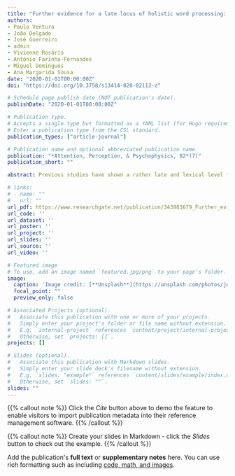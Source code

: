 ```yaml
---
title: "Further evidence for a late locus of holistic word processing: Exploring vertex effect in the word composite task"
authors:
- Paulo Ventura
- João Delgado
- José Guerreiro
- admin
- Vivienne Rosário
- António Farinha-Fernandes
- Miguel Domingues
- Ana Margarida Sousa
date: "2020-01-01T00:00:00Z"
doi: "https://doi.org/10.3758/s13414-020-02113-z"

# Schedule page publish date (NOT publication's date).
publishDate: "2020-01-01T00:00:00Z"

# Publication type.
# Accepts a single type but formatted as a YAML list (for Hugo requirements).
# Enter a publication type from the CSL standard.
publication_types: ["article-journal"]

# Publication name and optional abbreviated publication name.
publication: "*Attention, Perception, & Psychophysics, 82*(7)"
publication_short: ""

abstract: Previous studies have shown a rather late and lexical level for holistic word processing. In the present study, we evaluated whether there are early effects in holistic processing of words, taking into consideration the role of lower-level visual processes that are critical in the hierarchy of visual word recognition - the extraction of viewpoint-invariant line junctions/vertices. We used contour-deleted words in two conditions - preservation of the vertices versus preservation of midsegments and an all-contour condition. We found evidence of a composite effect that was equivalent for all materials. Thus, we found no evidence of an early contribution of holistic processing to word recognition, and confirmed that holistic word processing is related to late lexical orthographic representations.

# links:
# - name: ""
#   url: ""
url_pdf: https://www.researchgate.net/publication/343983679_Further_evidence_for_a_late_locus_of_holistic_word_processing_Exploring_vertex_effect_in_the_word_composite_task
url_code: ''
url_dataset: ''
url_poster: ''
url_project: ''
url_slides: ''
url_source: ''
url_video: ''

# Featured image
# To use, add an image named `featured.jpg/png` to your page's folder. 
image:
  caption: 'Image credit: [**Unsplash**](https://unsplash.com/photos/jdD8gXaTZsc)'
  focal_point: ""
  preview_only: false

# Associated Projects (optional).
#   Associate this publication with one or more of your projects.
#   Simply enter your project's folder or file name without extension.
#   E.g. `internal-project` references `content/project/internal-project/index.md`.
#   Otherwise, set `projects: []`.
projects: []

# Slides (optional).
#   Associate this publication with Markdown slides.
#   Simply enter your slide deck's filename without extension.
#   E.g. `slides: "example"` references `content/slides/example/index.md`.
#   Otherwise, set `slides: ""`.
slides: ""
---
```


{{% callout note %}}
Click the *Cite* button above to demo the feature to enable visitors to import publication metadata into their reference management software.
{{% /callout %}}

{{% callout note %}}
Create your slides in Markdown - click the *Slides* button to check out the example.
{{% /callout %}}

Add the publication's **full text** or **supplementary notes** here. You can use rich formatting such as including [code, math, and images](https://docs.hugoblox.com/content/writing-markdown-latex/).
